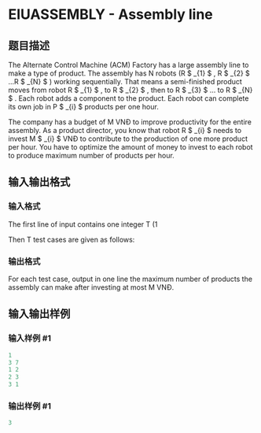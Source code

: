 # EIUASSEMBLY - Assembly line

## 题目描述

The Alternate Control Machine (ACM) Factory has a large assembly line to make a type of product. The assembly has N robots (R $ _{1} $ , R $ _{2} $ ...R $ _{N} $ ) working sequentially. That means a semi-finished product moves from robot R $ _{1} $ , to R $ _{2} $ , then to R $ _{3} $ ... to R $ _{N} $ . Each robot adds a component to the product. Each robot can complete its own job in P $ _{i} $ products per one hour.

The company has a budget of M VNĐ to improve productivity for the entire assembly. As a product director, you know that robot R $ _{i} $ needs to invest M $ _{i} $ VNĐ to contribute to the production of one more product per hour. You have to optimize the amount of money to invest to each robot to produce maximum number of products per hour.

## 输入输出格式

### 输入格式

The first line of input contains one integer T (1

Then T test cases are given as follows:

### 输出格式

For each test case, output in one line the maximum number of products the assembly can make after investing at most M VNĐ.

## 输入输出样例

### 输入样例 #1

```cpp
1
3 7
1 2
2 3
3 1
```


### 输出样例 #1

```cpp
3
```


